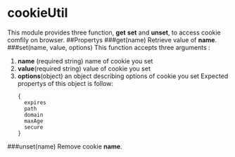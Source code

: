 # cookieUtil
This module provides three function, **get** **set** and **unset**, to access cookie comfily on browser.
##Propertys
###get(name)
Retrieve value of **name**.
###set(name, value, options)
This function accepts three arguments :
1. **name** (required string)  name of cookie you set
2. **value**(required string) value of cookie you set
3. **options**(object) an object describing options of cookie you set
   Expected propertys of this object is follow:
   ```
   {
     expires
     path
     domain
     maxAge
     secure
   }
   ```
###unset(name)
Remove cookie **name**.

